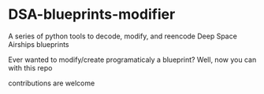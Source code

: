 # DSA-blueprints-modifier
A series of python tools to decode, modify, and reencode Deep Space Airships blueprints

Ever wanted to modify/create programaticaly a blueprint?
Well, now you can with this repo

contributions are welcome
